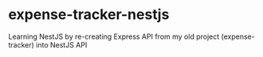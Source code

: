 # expense-tracker-nestjs
Learning NestJS by re-creating Express API from my old project (expense-tracker) into NestJS API
